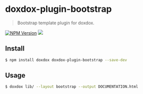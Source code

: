 # doxdox-plugin-bootstrap

> Bootstrap template plugin for doxdox.

[![NPM Version](http://img.shields.io/npm/v/doxdox-plugin-bootstrap.svg?style=flat)](https://www.npmjs.org/package/doxdox-plugin-bootstrap)
![](https://img.shields.io/badge/requires%20doxdox-v1.0.0-orange.svg)

## Install

```bash
$ npm install doxdox doxdox-plugin-bootstrap --save-dev
```

## Usage

```bash
$ doxdox lib/ --layout bootstrap --output DOCUMENTATION.html
```
